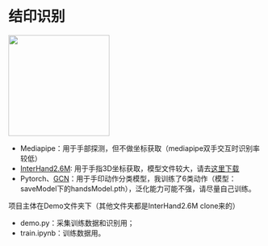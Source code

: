 # 结印识别

<img src="https://enpei-md.oss-cn-hangzhou.aliyuncs.com/img20211201102837.png?x-oss-process=style/wp" style="width:200px;" />



* Mediapipe：用于手部探测，但不做坐标获取（mediapipe双手交互时识别率较低）
* [InterHand2.6M](https://github.com/facebookresearch/InterHand2.6M): 用于手指3D坐标获取，模型文件较大，请去[这里下载](https://github.com/facebookresearch/InterHand2.6M/releases/tag/v1.0)
* Pytorch、[GCN](https://docs.dgl.ai/)：用于手印动作分类模型，我训练了6类动作（模型：saveModel下的handsModel.pth），泛化能力可能不强，请尽量自己训练。



项目主体在Demo文件夹下（其他文件夹都是InterHand2.6M clone来的）

* demo.py：采集训练数据和识别用；
* train.ipynb：训练数据用。
